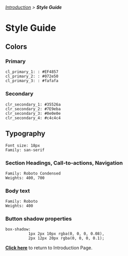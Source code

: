 ###### [Introduction](README.md) > **Style Guide**

# Style Guide

## Colors

### Primary

    cl_primary_1: : #EF4857
    cl_primary_2: : #072e50
    cl_primary_3: : #fafafa

### Secondary

    clr_secondary_1: #35526a
    clr_secondary_2: #7E9eba
    clr_secondary_3: #0e0e0e
    clr_secondary_4: #c4c4c4

## Typography

    Font size: 18px
    Family: san-serif

### Section Headings, Call-to-actions, Navigation

    Family: Roboto Condensed
    Weights: 400, 700

### Body text

    Family: Roboto
    Weights: 400

### Button shadow properties

    box-shadow:
              1px 2px 10px rgba(0, 0, 0, 0.08),
              2px 12px 20px rgba(0, 0, 0, 0.1);

**[Click here](README.md)** to return to Introduction Page.
